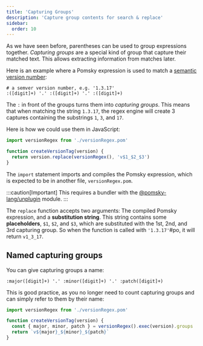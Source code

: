 ```yaml
---
title: 'Capturing Groups'
description: 'Capture group contents for search & replace'
sidebar:
  order: 10
---
```


As we have seen before, parentheses can be used to group expressions together. _Capturing groups_
are a special kind of group that capture their matched text. This allows extracting information
from matches later.

Here is an example where a Pomsky expression is used to match a
[semantic version number](https://semver.org/):

```pomsky
# a semver version number, e.g. '1.3.17'
:([digit]+) '.' :([digit]+) '.' :([digit]+)
```

The `:` in front of the groups turns them into _capturing groups_. This means that when matching
the string `1.3.17`, the regex engine will create 3 captures containing the substrings `1`, `3`,
and `17`.

Here is how we could use them in JavaScript:

```js
import versionRegex from './versionRegex.pom'

function createVersionTag(version) {
  return version.replace(versionRegex(), 'v$1_$2_$3')
}
```

The `import` statement imports and compiles the Pomsky expression, which is expected to be in
another file, `versionRegex.pom`.

:::caution[Important]
This requires a bundler with the <a href="https://www.npmjs.com/package/@pomsky-lang/unplugin">@pomsky-lang/unplugin</a> module.
:::

The `replace` function accepts two arguments: The compiled Pomsky expression, and a
**substitution string**. This string contains some **placeholders**, `$1`, `$2`, and `$3`, which
are substituted with the 1st, 2nd, and 3rd capturing group. So when the function is called with
`'1.3.17'`#po, it will return `v1_3_17`.

## Named capturing groups

You can give capturing groups a name:

```pomsky
:major([digit]+) '.' :minor([digit]+) '.' :patch([digit]+)
```

This is good practice, as you no longer need to count capturing groups and can simply refer to them
by their name:

```js
import versionRegex from './versionRegex.pom'

function createVersionTag(version) {
  const { major, minor, patch } = versionRegex().exec(version).groups
  return `v${major}_${minor}_${patch}`
}
```
